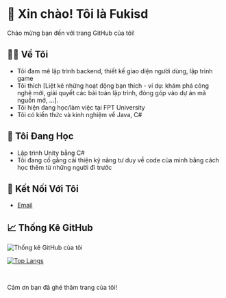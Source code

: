 # 👋 Xin chào! Tôi là Fukisd

Chào mừng bạn đến với trang GitHub của tôi!

## 👨‍💻 Về Tôi

*   Tôi đam mê lập trình backend, thiết kế giao diện người dùng, lập trình game
*   Tôi thích [Liệt kê những hoạt động bạn thích - ví dụ: khám phá công nghệ mới, giải quyết các bài toán lập trình, đóng góp vào dự án mã nguồn mở, ...].
*   Tôi hiện đang học/làm việc tại FPT University
*   Tôi có kiến thức và kinh nghiệm về Java, C#

## 🌱 Tôi Đang Học

* Lập trình Unity bằng C#
* Tôi đang cố gắng cải thiện kỹ năng tư duy về code của mình bằng cách học thêm từ những người đi trước

## 🤝 Kết Nối Với Tôi
*   [Email](letranxuannhi9a3@gmail.com)

## 📈 Thống Kê GitHub

![Thống kê GitHub của tôi](https://github-readme-stats.vercel.app/api?username=Fukisd&show_icons=true&theme=radical)

[![Top Langs](https://github-readme-stats.vercel.app/api/top-langs/?username=Fukisd&layout=compact&theme=radical)](https://github.com/Fukisd)

<br>

Cảm ơn bạn đã ghé thăm trang của tôi!
